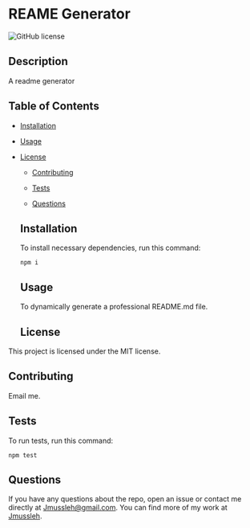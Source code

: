 # REAME Generator
  ![GitHub license](https://img.shields.io/badge/license-MIT-blue.svg)

  ## Description
  
  A readme generator
  
  ## Table of Contents 
  
  * [Installation](#installation)
  
  * [Usage](#usage)
  
* [License](#license)

  * [Contributing](#contributing)
  
  * [Tests](#tests)
  
  * [Questions](#questions)
  
  ## Installation
  
  To install necessary dependencies, run this command:
  
  ```
  npm i
  ```
  
  ## Usage
  
  To dynamically generate a professional README.md file.
  
  ## License

This project is licensed under the MIT license.
    
  ## Contributing
  
  Email me.
  
  ## Tests
  
  To run tests, run this command:
  
  ```
  npm test
  ```
  
  ## Questions
  
  If you have any questions about the repo, open an issue or contact me directly at Jmussleh@gmail.com. You can find more of my work at [Jmussleh](https://github.com/Jmussleh/).
